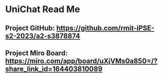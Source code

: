 #  UniChat Read Me

## Project GitHub: https://github.com/rmit-iPSE-s2-2023/a2-s3878874
## Project Miro Board: https://miro.com/app/board/uXjVMs0a850=/?share_link_id=164403810089
